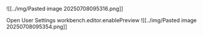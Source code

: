 ![[../img/Pasted image 20250708095316.png]]

Open User Settings
workbench.editor.enablePreview
![[../img/Pasted image 20250708095354.png]]